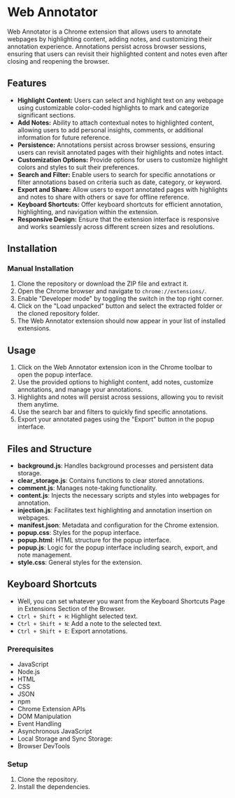 # Web Annotator

Web Annotator is a Chrome extension that allows users to annotate webpages by highlighting content, adding notes, and customizing their annotation experience. Annotations persist across browser sessions, ensuring that users can revisit their highlighted content and notes even after closing and reopening the browser.

## Features

- **Highlight Content:** Users can select and highlight text on any webpage using customizable color-coded highlights to mark and categorize significant sections.
- **Add Notes:** Ability to attach contextual notes to highlighted content, allowing users to add personal insights, comments, or additional information for future reference.
- **Persistence:** Annotations persist across browser sessions, ensuring users can revisit annotated pages with their highlights and notes intact.
- **Customization Options:** Provide options for users to customize highlight colors and styles to suit their preferences.
- **Search and Filter:** Enable users to search for specific annotations or filter annotations based on criteria such as date, category, or keyword.
- **Export and Share:** Allow users to export annotated pages with highlights and notes to share with others or save for offline reference.
- **Keyboard Shortcuts:** Offer keyboard shortcuts for efficient annotation, highlighting, and navigation within the extension.
- **Responsive Design:** Ensure that the extension interface is responsive and works seamlessly across different screen sizes and resolutions.

## Installation

### Manual Installation

1. Clone the repository or download the ZIP file and extract it.
2. Open the Chrome browser and navigate to `chrome://extensions/`.
3. Enable "Developer mode" by toggling the switch in the top right corner.
4. Click on the "Load unpacked" button and select the extracted folder or the cloned repository folder.
5. The Web Annotator extension should now appear in your list of installed extensions.

## Usage
1. Click on the Web Annotator extension icon in the Chrome toolbar to open the popup interface.
2. Use the provided options to highlight content, add notes, customize annotations, and manage your annotations.
3. Highlights and notes will persist across sessions, allowing you to revisit them anytime.
4. Use the search bar and filters to quickly find specific annotations.
5. Export your annotated pages using the "Export" button in the popup interface.

## Files and Structure

- **background.js**: Handles background processes and persistent data storage.
- **clear_storage.js**: Contains functions to clear stored annotations.
- **comment.js**: Manages note-taking functionality.
- **content.js**: Injects the necessary scripts and styles into webpages for annotation.
- **injection.js**: Facilitates text highlighting and annotation insertion on webpages.
- **manifest.json**: Metadata and configuration for the Chrome extension.
- **popup.css**: Styles for the popup interface.
- **popup.html**: HTML structure for the popup interface.
- **popup.js**: Logic for the popup interface including search, export, and note management.
- **style.css**: General styles for the extension.

## Keyboard Shortcuts
- Well, you can set whatever you want from the Keyboard Shortcuts Page in Extensions Section of the Browser.
- `Ctrl + Shift + H`: Highlight selected text.
- `Ctrl + Shift + N`: Add a note to the selected text.
- `Ctrl + Shift + E`: Export annotations.

### Prerequisites

- JavaScript
- Node.js
- HTML
- CSS
- JSON
- npm
- Chrome Extension APIs
- DOM Manipulation
- Event Handling
- Asynchronous JavaScript
- Local Storage and Sync Storage:
- Browser DevTools

### Setup

1. Clone the repository.
2. Install the dependencies.

